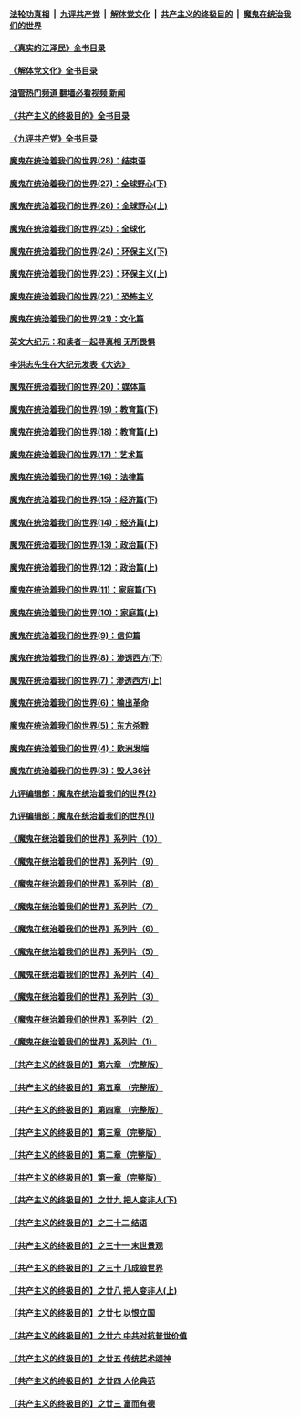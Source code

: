####  [法轮功真相](../../../../basic/blob/master/README.md?t=09161331) &nbsp;|&nbsp; [九评共产党](../../../../9ping.md/blob/master/README.md?t=09161331) &nbsp;|&nbsp; [解体党文化](../../../../jtdwh.md/blob/master/README.md?t=09161331)  &nbsp;|&nbsp; [共产主义的终极目的](../../../../gczydzjmd.md/blob/master/README.md?t=09161331) &nbsp;|&nbsp; [魔鬼在统治我们的世界](../../../../mgztzwmdsj.md/blob/master/README.md?t=09161331) 

#### [《真实的江泽民》全书目录](../pages/nsc422/n13721399.md?t=09161331) 

#### [《解体党文化》全书目录](../pages/nsc422/n13721157.md?t=09161331) 

#### [油管热门频道 翻墙必看视频 新闻](http://45.76.130.85:81/youtube.html?09161331)

#### [《共产主义的终极目的》全书目录](../pages/nsc422/n13721048.md?t=09161331) 

#### [《九评共产党》全书目录](../pages/nsc422/n13708085.md?t=09161331) 

#### [魔鬼在统治着我们的世界(28)：结束语](../pages/nsc422/n10936246.md?t=09161331) 

#### [魔鬼在统治着我们的世界(27)：全球野心(下)](../pages/nsc422/n10928319.md?t=09161331) 

#### [魔鬼在统治着我们的世界(26)：全球野心(上)](../pages/nsc422/n10900318.md?t=09161331) 

#### [魔鬼在统治着我们的世界(25)：全球化](../pages/nsc422/n10788205.md?t=09161331) 

#### [魔鬼在统治着我们的世界(24)：环保主义(下)](../pages/nsc422/n10695307.md?t=09161331) 

#### [魔鬼在统治着我们的世界(23)：环保主义(上)](../pages/nsc422/n10688613.md?t=09161331) 

#### [魔鬼在统治着我们的世界(22)：恐怖主义](../pages/nsc422/n10614727.md?t=09161331) 

#### [魔鬼在统治着我们的世界(21)：文化篇](../pages/nsc422/n10597706.md?t=09161331) 

#### [英文大纪元：和读者一起寻真相 无所畏惧](../pages/nsc422/n12542027.md?t=09161331) 

#### [李洪志先生在大纪元发表《大选》](../pages/nsc422/n12534746.md?t=09161331) 

#### [魔鬼在统治着我们的世界(20)：媒体篇](../pages/nsc422/n10586579.md?t=09161331) 

#### [魔鬼在统治着我们的世界(19)：教育篇(下)](../pages/nsc422/n10564808.md?t=09161331) 

#### [魔鬼在统治着我们的世界(18)：教育篇(上)](../pages/nsc422/n10526970.md?t=09161331) 

#### [魔鬼在统治着我们的世界(17)：艺术篇](../pages/nsc422/n10499093.md?t=09161331) 

#### [魔鬼在统治着我们的世界(16)：法律篇](../pages/nsc422/n10485969.md?t=09161331) 

#### [魔鬼在统治着我们的世界(15)：经济篇(下)](../pages/nsc422/n10469975.md?t=09161331) 

#### [魔鬼在统治着我们的世界(14)：经济篇(上)](../pages/nsc422/n10457370.md?t=09161331) 

#### [魔鬼在统治着我们的世界(13)：政治篇(下)](../pages/nsc422/n10448270.md?t=09161331) 

#### [魔鬼在统治着我们的世界(12)：政治篇(上)](../pages/nsc422/n10444576.md?t=09161331) 

#### [魔鬼在统治着我们的世界(11)：家庭篇(下)](../pages/nsc422/n10440961.md?t=09161331) 

#### [魔鬼在统治着我们的世界(10)：家庭篇(上)](../pages/nsc422/n10435448.md?t=09161331) 

#### [魔鬼在统治着我们的世界(9)：信仰篇](../pages/nsc422/n10432159.md?t=09161331) 

#### [魔鬼在统治着我们的世界(8)：渗透西方(下)](../pages/nsc422/n10429603.md?t=09161331) 

#### [魔鬼在统治着我们的世界(7)：渗透西方(上)](../pages/nsc422/n10426013.md?t=09161331) 

#### [魔鬼在统治着我们的世界(6)：输出革命](../pages/nsc422/n10421536.md?t=09161331) 

#### [魔鬼在统治着我们的世界(5)：东方杀戮](../pages/nsc422/n10417707.md?t=09161331) 

#### [魔鬼在统治着我们的世界(4)：欧洲发端](../pages/nsc422/n10414890.md?t=09161331) 

#### [魔鬼在统治着我们的世界(3)：毁人36计](../pages/nsc422/n10411583.md?t=09161331) 

#### [九评编辑部：魔鬼在统治着我们的世界(2)](../pages/nsc422/n10410036.md?t=09161331) 

#### [九评编辑部：魔鬼在统治着我们的世界(1)](../pages/nsc422/n10406825.md?t=09161331) 

#### [《魔鬼在统治着我们的世界》系列片（10）](../pages/nsc422/n12292670.md?t=09161331) 

#### [《魔鬼在统治着我们的世界》系列片（9）](../pages/nsc422/n12290859.md?t=09161331) 

#### [《魔鬼在统治着我们的世界》系列片（8）](../pages/nsc422/n12287445.md?t=09161331) 

#### [《魔鬼在统治着我们的世界》系列片（7）](../pages/nsc422/n12283425.md?t=09161331) 

#### [《魔鬼在统治着我们的世界》系列片（6）](../pages/nsc422/n12282314.md?t=09161331) 

#### [《魔鬼在统治着我们的世界》系列片（5）](../pages/nsc422/n12281419.md?t=09161331) 

#### [《魔鬼在统治着我们的世界》系列片（4）](../pages/nsc422/n12274024.md?t=09161331) 

#### [《魔鬼在统治着我们的世界》系列片（3）](../pages/nsc422/n12271322.md?t=09161331) 

#### [《魔鬼在统治着我们的世界》系列片（2）](../pages/nsc422/n12269049.md?t=09161331) 

#### [《魔鬼在统治着我们的世界》系列片（1）](../pages/nsc422/n12267575.md?t=09161331) 

#### [【共产主义的终极目的】第六章 （完整版）](../pages/nsc422/n11428913.md?t=09161331) 

#### [【共产主义的终极目的】第五章 （完整版）](../pages/nsc422/n11428912.md?t=09161331) 

#### [【共产主义的终极目的】第四章 （完整版）](../pages/nsc422/n11428907.md?t=09161331) 

#### [【共产主义的终极目的】第三章（完整版）](../pages/nsc422/n11428848.md?t=09161331) 

#### [【共产主义的终极目的】第二章（完整版）](../pages/nsc422/n11428831.md?t=09161331) 

#### [【共产主义的终极目的】第一章（完整版）](../pages/nsc422/n11417651.md?t=09161331) 

#### [【共产主义的终极目的】之廿九 把人变非人(下)](../pages/nsc422/n11344140.md?t=09161331) 

#### [【共产主义的终极目的】之三十二 结语](../pages/nsc422/n11360535.md?t=09161331) 

#### [【共产主义的终极目的】之三十一 末世景观](../pages/nsc422/n11351129.md?t=09161331) 

#### [【共产主义的终极目的】之三十 几成狼世界](../pages/nsc422/n11348280.md?t=09161331) 

#### [【共产主义的终极目的】之廿八 把人变非人(上)](../pages/nsc422/n11340492.md?t=09161331) 

#### [【共产主义的终极目的】之廿七 以恨立国](../pages/nsc422/n11336944.md?t=09161331) 

#### [【共产主义的终极目的】之廿六 中共对抗普世价值](../pages/nsc422/n11324785.md?t=09161331) 

#### [【共产主义的终极目的】之廿五 传统艺术颂神](../pages/nsc422/n11296396.md?t=09161331) 

#### [【共产主义的终极目的】之廿四 人伦典范](../pages/nsc422/n11296397.md?t=09161331) 

#### [【共产主义的终极目的】之廿三 富而有德](../pages/nsc422/n11283598.md?t=09161331) 

<img src='http://gfw-breaker.win/goodnews/indexes/nsc422.md' width='0px' height='0px'/>
